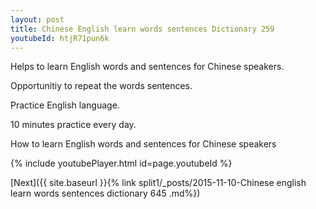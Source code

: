 ```yaml
---
layout: post
title: Chinese English learn words sentences Dictionary 259 
youtubeId: htjR71pun6k
---
```

 
 
Helps to learn English words and sentences for Chinese speakers.

Opportunitiy to repeat the words sentences. 

Practice English language. 
 
10 minutes practice every day. 
 
How to learn English words and sentences for Chinese speakers 
 
{% include youtubePlayer.html id=page.youtubeId %}
 
 
[Next]({{ site.baseurl }}{% link  split1/_posts/2015-11-10-Chinese english learn words sentences dictionary 645 .md%})
 
